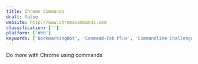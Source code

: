 ```yaml
---
title: Chrome Commands
draft: false 
website: http://www.chromecommands.com
classification: ['']
platform: ['Web']
keywords: ['BookmarkingBot', 'Command-Tab Plus', 'Commandline Challenge', 'Emoji Type', 'Emojify', 'GIPHY Sticker Embed', 'Lurchr', 'Shuggie', 'Slack App Directory', 'Slack Button', 'Slack Message Buttons', 'Vurb', 'WhatsApp', 'Wonder Keyboard', 'nodo']
---
```

Do more with Chrome using commands